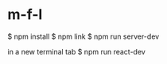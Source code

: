 # m-f-l

$ npm install 
$ npm link 
$ npm run server-dev

in a new terminal tab
$ npm run react-dev
